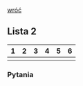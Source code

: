 [wróć](..)

## Lista 2
| 1 | 2 | 3 | 4 | 5 | 6 |
|---|---|---|---|---|---|
|   |   |   |   |   |   |



### Pytania


